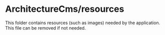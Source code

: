 # ArchitectureCms/resources

This folder contains resources (such as images) needed by the application. This file can
be removed if not needed.

